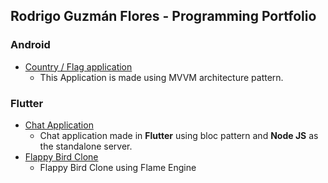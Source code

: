 ## Rodrigo Guzmán Flores - Programming Portfolio
### Android
- [Country / Flag application](https://github.com/RoyGF/flag_country)
    - This Application is made using MVVM architecture pattern.
### Flutter
- [Chat Application](https://github.com/RoyGF/Chat)
    - Chat application made in **Flutter** using bloc pattern and **Node JS** as the standalone server.
- [Flappy Bird Clone](https://github.com/RoyGF/FlappyBird)
    - Flappy Bird Clone using Flame Engine
